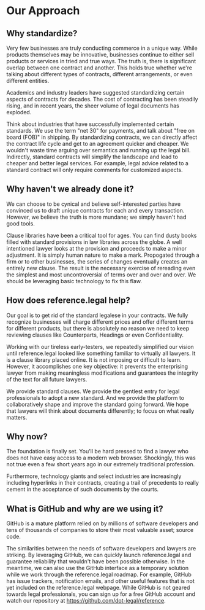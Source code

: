 # Our Approach

## Why standardize?

Very few businesses are truly conducting commerce in a unique way.  While products themselves may be innovative, businesses continue to either sell products or services in tried and true ways.  The truth is, there is significant overlap between one contract and another.  This holds true whether we're talking about different types of contracts, different arrangements, or even different entities.

Academics and industry leaders have suggested standardizing certain aspects of contracts for decades.  The cost of contracting has been steadily rising, and in recent years, the sheer volume of legal documents has exploded.

Think about industries that have successfully implemented certain standards.  We use the term "net 30" for payments, and talk about "free on board (FOB)" in shipping.  By standardizing contracts, we can directly affect the contract life cycle and get to an agreement quicker and cheaper.  We wouldn't waste time arguing over semantics and running up the legal bill.  Indirectly, standard contracts will simplify the landscape and lead to cheaper and better legal services.  For example, legal advice related to a standard contract will only require comments for customized aspects.

## Why haven't we already done it?

We can choose to be cynical and believe self-interested parties have convinced us to draft unique contracts for each and every transaction.  However, we believe the truth is more mundane; we simply haven't had good tools.

Clause libraries have been a critical tool for ages.  You can find dusty books filled with standard provisions in law libraries across the globe.  A well intentioned lawyer looks at the provision and proceeds to make a minor adjustment.  It is simply human nature to make a mark.  Propogated through a firm or to other businesses, the series of changes eventually creates an entirely new clause.  The result is the necessary exercise of rereading even the simplest and most uncontroversial of terms over and over and over.  We should be leveraging basic technology to fix this flaw.

## How does reference.legal help?

Our goal is to get rid of the standard legalese in your contracts.  We fully recognize businesses will charge different prices and offer different terms for different products, but there is absolutely no reason we need to keep reviewing clauses like Counterparts, Headings or even Confidentiality.

Working with our tireless early-testers, we repeatedly simplified our vision until reference.legal looked like something familiar to virtually all lawyers.  It is a clause library placed online.  It is not imposing or difficult to learn.  However, it accomplishes one key objective: it prevents the enterprising lawyer from making meaningless modifications and guarantees the integrity of the text for all future lawyers.

We provide standard clauses.  We provide the gentlest entry for legal professionals to adopt a new standard.  And we provide the platform to collaboratively shape and improve the standard going forward.  We hope that lawyers will think about documents differently; to focus on what really matters.

## Why now?

The foundation is finally set. You'll be hard pressed to find a lawyer who does not have easy access to a modern web browser.  Shockingly, this was not true even a few short years ago in our extremely traditional profession.

Furthermore, technology giants and select industries are increasingly including hyperlinks in their contracts, creating a trail of precedents to really cement in the acceptance of such documents by the courts.

## What is GitHub and why are we using it?

GitHub is a mature platform relied on by millions of software developers and tens of thousands of companies to store their most valuable asset; source code.

The similarities between the needs of software developers and lawyers are striking.  By leveraging GitHub, we can quickly launch reference.legal and guarantee reliability that wouldn't have been possible otherwise.  In the meantime, we can also use the GitHub interface as a temporary solution while we work through the reference.legal roadmap.  For example, GitHub has issue trackers, notification emails, and other useful features that is not yet included on the reference.legal webpage.  While GitHub is not geared towards legal professionals, you can sign up for a free GitHub account and watch our repository at https://github.com/dot-legal/reference.
